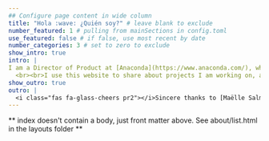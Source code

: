 ```yaml
---
## Configure page content in wide column
title: "Hola :wave: ¿Quién soy?" # leave blank to exclude
number_featured: 1 # pulling from mainSections in config.toml
use_featured: false # if false, use most recent by date
number_categories: 3 # set to zero to exclude
show_intro: true
intro: |
I am a Director of Product at [Anaconda](https://www.anaconda.com/), where I lead development of the [Core Distribution](https://www.anaconda.com/download) enterprise and open-source products. I'm also a cognitive scientist with a Ph.D. in psychology, 1/3 of the [`palmerpenguins`](https://allisonhorst.github.io/palmerpenguins/) team, a data scientist, an expert in data science education, and a mediocre website developer (I built this website and open-sourced my Hugo theme <3). 
  <br><br>I use this website to share about projects I am working on, and to write reflections about crafting kind tech tools.
show_outro: true
outro: |
  <i class="fas fa-glass-cheers pr2"></i>Sincere thanks to [Maëlle Salmon](https://masalmon.eu/) for her help naming this Hugo theme!
---
```


** index doesn't contain a body, just front matter above.
See about/list.html in the layouts folder **